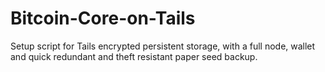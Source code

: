 # Bitcoin-Core-on-Tails
Setup script for Tails encrypted persistent storage, with a full node, wallet and quick redundant and theft resistant paper seed backup.
